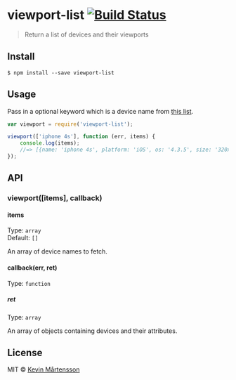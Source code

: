 # viewport-list [![Build Status](http://img.shields.io/travis/kevva/viewport-list.svg?style=flat)](https://travis-ci.org/kevva/viewport-list)

> Return a list of devices and their viewports


## Install

```
$ npm install --save viewport-list
```


## Usage

Pass in a optional keyword which is a device name from [this list](http://viewportsizes.com).

```js
var viewport = require('viewport-list');

viewport(['iphone 4s'], function (err, items) {
	console.log(items);
	//=> [{name: 'iphone 4s', platform: 'iOS', os: '4.3.5', size: '320x480', release: '2011-10'}]
});
```


## API

### viewport([items], callback)

#### items

Type: `array`  
Default: `[]`

An array of device names to fetch.

#### callback(err, ret)

Type: `function`

##### ret

Type: `array`

An array of objects containing devices and their attributes.


## License

MIT © [Kevin Mårtensson](https://github.com/kevva)

